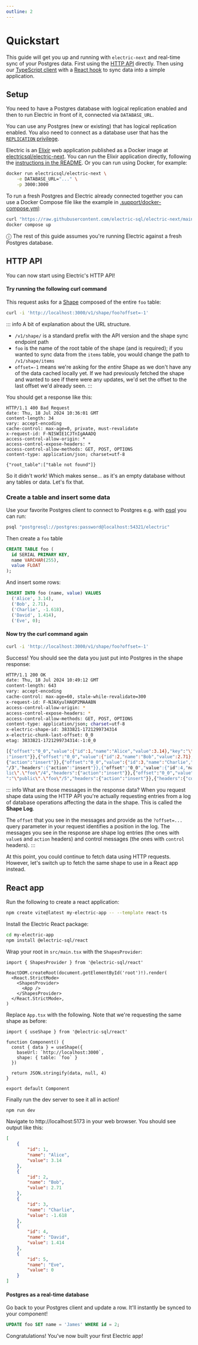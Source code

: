 ```yaml
---
outline: 2
---
```


# Quickstart

This guide will get you up and running with `electric-next` and real-time sync of your Postgres data. First using the [HTTP API](/api/http) directly. Then using our [TypeScript client](/api/clients/typescript) with a [React hook](/api/connectors/react) to sync data into a simple application.

## Setup

You need to have a Postgres database with logical replication enabled and then to run Electric in front of it, connected via `DATABASE_URL`.

You can use any Postgres (new or existing) that has logical replication enabled. You also need to connect as a database user that has the [`REPLICATION` privilege](https://www.postgresql.org/docs/current/logical-replication-security.html).

Electric is an [Elixir](https://elixir-lang.org) web application published as a Docker image at [electricsql/electric-next](https://hub.docker.com/r/electricsql/electric-next). You can run the Elixir application directly, following the [instructions in the README](https://github.com/electric-sql/electric-next/blob/main/packages/sync-service/README.md). Or you can run using Docker, for example:

```sh
docker run electricsql/electric-next \
    -e DATABASE_URL="..." \
    -p 3000:3000
```

To run a fresh Postgres and Electric already connected together you can use a Docker Compose file like the example in [.support/docker-compose.yml](https://github.com/electric-sql/electric-next/blob/main/.support/docker-compose.yml):

```sh
curl "https://raw.githubusercontent.com/electric-sql/electric-next/main/.support/docker-compose.yml" -o docker-compose.yml
docker compose up
```

<div class="info custom-block">
  <p style="margin-bottom: 10px">
    ⓘ The rest of this guide assumes you're running Electric against a fresh Postgres database.
  </p>
</div>

## HTTP API

You can now start using Electric's HTTP API!

#### Try running the following curl command

This request asks for a [Shape](/guides/shapes) composed of the entire `foo` table:

```sh
curl -i 'http://localhost:3000/v1/shape/foo?offset=-1'
```

::: info A bit of explanation about the URL structure.

- `/v1/shape/` is a standard prefix with the API version and the shape sync endpoint path
- `foo` is the name of the root table of the shape (and is required); if you wanted to sync data from the `items` table, you would change the path to `/v1/shape/items`
- `offset=-1` means we're asking for the *entire* Shape as we don't have any of the data cached locally yet. If we had previously fetched the shape and wanted to see if there were any updates, we'd set the offset to the last offset we'd already seen.
:::

You should get a response like this:

```http
HTTP/1.1 400 Bad Request
date: Thu, 18 Jul 2024 10:36:01 GMT
content-length: 34
vary: accept-encoding
cache-control: max-age=0, private, must-revalidate
x-request-id: F-NISWIE1CJTnIgAAADQ
access-control-allow-origin: *
access-control-expose-headers: *
access-control-allow-methods: GET, POST, OPTIONS
content-type: application/json; charset=utf-8

{"root_table":["table not found"]}
```

So it didn't work! Which makes sense... as it's an empty database without any tables or data. Let's fix that.

### Create a table and insert some data

Use your favorite Postgres client to connect to Postgres e.g. with [psql](https://www.postgresql.org/docs/current/app-psql.html) you can run:

```sh
psql "postgresql://postgres:password@localhost:54321/electric"
```

Then create a `foo` table

```sql
CREATE TABLE foo (
  id SERIAL PRIMARY KEY,
  name VARCHAR(255),
  value FLOAT
);
```

And insert some rows:

```sql
INSERT INTO foo (name, value) VALUES
  ('Alice', 3.14),
  ('Bob', 2.71),
  ('Charlie', -1.618),
  ('David', 1.414),
  ('Eve', 0);
```

#### Now try the curl command again

```sh
curl -i 'http://localhost:3000/v1/shape/foo?offset=-1'
```

Success! You should see the data you just put into Postgres in the shape response:

```bash
HTTP/1.1 200 OK
date: Thu, 18 Jul 2024 10:49:12 GMT
content-length: 643
vary: accept-encoding
cache-control: max-age=60, stale-while-revalidate=300
x-request-id: F-NJAXyulHAQP2MAAABN
access-control-allow-origin: *
access-control-expose-headers: *
access-control-allow-methods: GET, POST, OPTIONS
content-type: application/json; charset=utf-8
x-electric-shape-id: 3833821-1721299734314
x-electric-chunk-last-offset: 0_0
etag: 3833821-1721299734314:-1:0_0

[{"offset":"0_0","value":{"id":1,"name":"Alice","value":3.14},"key":"\"public\".\"foo\"/1","headers":{"action"
:"insert"}},{"offset":"0_0","value":{"id":2,"name":"Bob","value":2.71},"key":"\"public\".\"foo\"/2","headers":
{"action":"insert"}},{"offset":"0_0","value":{"id":3,"name":"Charlie","value":-1.618},"key":"\"public\".\"foo\
"/3","headers":{"action":"insert"}},{"offset":"0_0","value":{"id":4,"name":"David","value":1.414},"key":"\"pub
lic\".\"foo\"/4","headers":{"action":"insert"}},{"offset":"0_0","value":{"id":5,"name":"Eve","value":0.0},"key
":"\"public\".\"foo\"/5","headers":{"action":"insert"}},{"headers":{"control":"up-to-date"}}]
```

::: info What are those messages in the response data?
When you request shape data using the HTTP API you're actually requesting entries from a log of database operations affecting the data in the shape. This is called the **Shape Log**.

The `offset` that you see in the messages and provide as the `?offset=...` query parameter in your request identifies a position in the log. The messages you see in the response are shape log entries (the ones with `value`s and `action` headers) and control messages (the ones with `control` headers).
:::

At this point, you could continue to fetch data using HTTP requests. However, let's switch up to fetch the same shape to use in a React app instead.

## React app

Run the following to create a react application:

```sh
npm create vite@latest my-electric-app -- --template react-ts
```

Install the Electric React package:

```sh
cd my-electric-app
npm install @electric-sql/react
```

Wrap your root in `src/main.tsx` with the `ShapesProvider`:

```tsx
import { ShapesProvider } from '@electric-sql/react'

ReactDOM.createRoot(document.getElementById('root')!).render(
  <React.StrictMode>
    <ShapesProvider>
      <App />
    </ShapesProvider>
  </React.StrictMode>,
)
```

Replace `App.tsx` with the following. Note that we're requesting the same shape as before:

```tsx
import { useShape } from '@electric-sql/react'

function Component() {
  const { data } = useShape({
    baseUrl: `http://localhost:3000`,
    shape: { table: `foo` }
  })

  return JSON.stringify(data, null, 4)
}

export default Component
```

Finally run the dev server to see it all in action!

```sh
npm run dev
```

Navigate to http://localhost:5173 in your web browser. You should see output like this:

```json
[
    {
        "id": 1,
        "name": "Alice",
        "value": 3.14
    },
    {
        "id": 2,
        "name": "Bob",
        "value": 2.71
    },
    {
        "id": 3,
        "name": "Charlie",
        "value": -1.618
    },
    {
        "id": 4,
        "name": "David",
        "value": 1.414
    },
    {
        "id": 5,
        "name": "Eve",
        "value": 0
    }
]
```

#### Postgres as a real-time database

Go back to your Postgres client and update a row. It'll instantly be synced to your component!

```sql
UPDATE foo SET name = 'James' WHERE id = 2;
```

Congratulations! You've now built your first Electric app!
